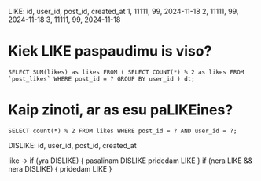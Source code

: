 LIKE: id, user_id, post_id, created_at
1, 11111, 99, 2024-11-18
2, 11111, 99, 2024-11-18
3, 11111, 99, 2024-11-18

# Kiek LIKE paspaudimu is viso?

```
SELECT SUM(likes) as likes FROM ( SELECT COUNT(*) % 2 as likes FROM `post_likes` WHERE post_id = ? GROUP BY user_id ) dt;
```

# Kaip zinoti, ar as esu paLIKEines?

```
SELECT count(*) % 2 FROM likes WHERE post_id = ? AND user_id = ?;
```

DISLIKE: id, user_id, post_id, created_at

like ->
if (yra DISLIKE) {
pasalinam DISLIKE
pridedam LIKE
}
if (nera LIKE && nera DISLIKE) {
pridedam LIKE
}
